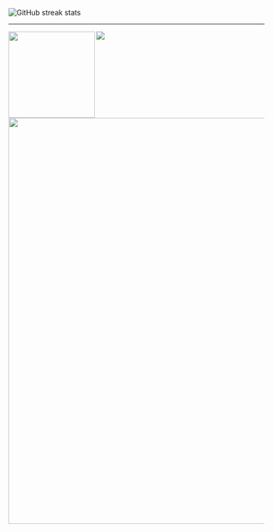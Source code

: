 ![GitHub streak stats](https://streak-stats.demolab.com/?user=aziz-codes)  

---

<div>
  <img height="170" align="left" src="https://github-readme-stats.vercel.app/api?username=aziz-codes&count_private=true&include_all_commits=true" />
  <img src="https://github-readme-stats.vercel.app/api/top-langs/?username=aziz-codes&layout=compact" />
</div>

<a href="https://github.com/aziz-codes/github-profile-trophy"></a>
<a href="https://github.com/aziz-codes/github-profile-trophy">
  <img width=800 src="https://github-profile-trophy.vercel.app/?username=aziz-codes&column=8&theme=gruvbox&no-frame=true"/>
</a>
